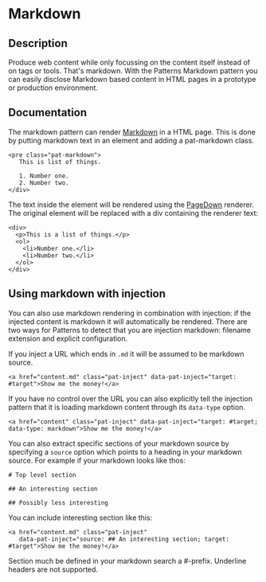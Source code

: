 # Markdown

## Description
Produce web content while only focussing on the content itself instead of on tags or tools. That's markdown. With the Patterns Markdown pattern you can easily disclose Markdown based content in HTML pages in a prototype or production environment. 

## Documentation
The markdown pattern can render [Markdown](http://en.wikipedia.org/wiki/Markdown) in a HTML page. This is done by putting markdown text in an element and adding a pat-markdown class.

    <pre class="pat-markdown">
       This is list of things.

       1. Number one.
       2. Number two.
    </div>

The text inside the element will be rendered using the
[PageDown](http://code.google.com/p/pagedown/) renderer. The original
element will be replaced with a div containing the renderer text:

    <div>
      <p>This is a list of things.</p>
      <ol>
        <li>Number one.</li>
        <li>Number two.</li>
      </ol>
    </div>

Using markdown with injection
-----------------------------

You can also use markdown rendering in combination with injection: if
the injected content is markdown it will automatically be rendered.
There are two ways for Patterns to detect that you are injection
markdown: filename extension and explicit configuration.

If you inject a URL which ends in `.md` it will be assumed to be
markdown source.

    <a href="content.md" class="pat-inject" data-pat-inject="target: #target">Show me the money!</a>

If you have no control over the URL you can also explicitly tell the
injection pattern that it is loading markdown content through its
`data-type` option.

    <a href="content" class="pat-inject" data-pat-inject="target: #target; data-type: markdown">Show me the money!</a>

You can also extract specific sections of your markdown source by specifying a 
`source` option which points to a heading in your markdown source. For example
if your markdown looks like thos:

    # Top level section

    ## An interesting section

    ## Possibly less interesting

You can include interesting section like this:

    <a href="content.md" class="pat-inject"
       data-pat-inject="source: ## An interesting section; target: #target">Show me the money!</a>

Section much be defined in your markdown search a #-prefix. Underline headers are
not supported.
